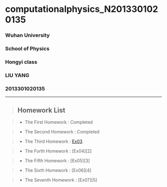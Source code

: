 # computationalphysics_N2013301020135
###  Wuhan University
###  School of Physics
###  Hongyi class
###  LIU YANG
###  2013301020135

---

> ## Homework List

> - The First Homework
: Completed

> - The Second Homework
: Completed

> - The Third Homework
: [Ex03](https://github.com/2013301020135/computationalphysics_N2013301020135/blob/master/Exercise-3/Homework%203.md)

> - The Forth Homework
: [Ex04][2]

> - The Fifth Homework
: [Ex05][3]

> - The Sixth Homework
: [Ex06][4]

> - The Seventh Homework
: [Ex07][5]


  


